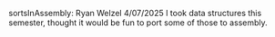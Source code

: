 sortsInAssembly: 
Ryan Welzel 4/07/2025 
I took data structures this semester, thought it would be fun to port some of those to assembly.
